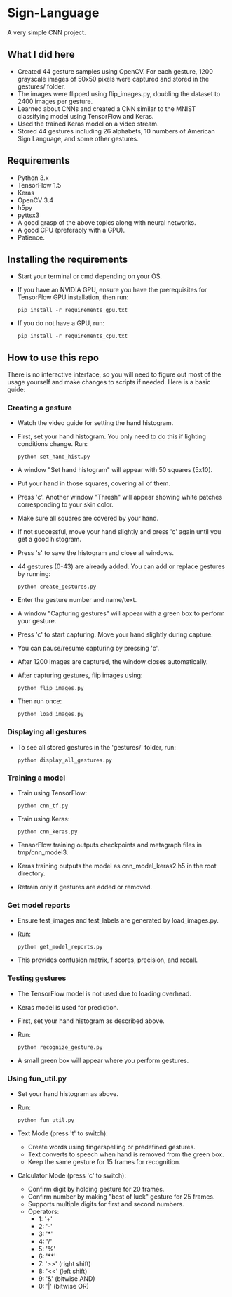 # Sign-Language

A very simple CNN project.

## What I did here
- Created 44 gesture samples using OpenCV. For each gesture, 1200 grayscale images of 50x50 pixels were captured and stored in the gestures/ folder.
- The images were flipped using flip_images.py, doubling the dataset to 2400 images per gesture.
- Learned about CNNs and created a CNN similar to the MNIST classifying model using TensorFlow and Keras.
- Used the trained Keras model on a video stream.
- Stored 44 gestures including 26 alphabets, 10 numbers of American Sign Language, and some other gestures.



## Requirements
- Python 3.x
- TensorFlow 1.5
- Keras
- OpenCV 3.4
- h5py
- pyttsx3
- A good grasp of the above topics along with neural networks.
- A good CPU (preferably with a GPU).
- Patience.

## Installing the requirements
- Start your terminal or cmd depending on your OS.
- If you have an NVIDIA GPU, ensure you have the prerequisites for TensorFlow GPU installation, then run:
  
  ```
  pip install -r requirements_gpu.txt
  ```

- If you do not have a GPU, run:

  ```
  pip install -r requirements_cpu.txt
  ```

## How to use this repo
There is no interactive interface, so you will need to figure out most of the usage yourself and make changes to scripts if needed. Here is a basic guide:

### Creating a gesture
- Watch the video guide for setting the hand histogram.
- First, set your hand histogram. You only need to do this if lighting conditions change. Run:

  ```
  python set_hand_hist.py
  ```

- A window "Set hand histogram" will appear with 50 squares (5x10).
- Put your hand in those squares, covering all of them.
- Press 'c'. Another window "Thresh" will appear showing white patches corresponding to your skin color.
- Make sure all squares are covered by your hand.
- If not successful, move your hand slightly and press 'c' again until you get a good histogram.
- Press 's' to save the histogram and close all windows.

- 44 gestures (0-43) are already added. You can add or replace gestures by running:

  ```
  python create_gestures.py
  ```

- Enter the gesture number and name/text.
- A window "Capturing gestures" will appear with a green box to perform your gesture.
- Press 'c' to start capturing. Move your hand slightly during capture.
- You can pause/resume capturing by pressing 'c'.
- After 1200 images are captured, the window closes automatically.

- After capturing gestures, flip images using:

  ```
  python flip_images.py
  ```

- Then run once:

  ```
  python load_images.py
  ```

### Displaying all gestures
- To see all stored gestures in the 'gestures/' folder, run:

  ```
  python display_all_gestures.py
  ```

### Training a model
- Train using TensorFlow:

  ```
  python cnn_tf.py
  ```

- Train using Keras:

  ```
  python cnn_keras.py
  ```

- TensorFlow training outputs checkpoints and metagraph files in tmp/cnn_model3.
- Keras training outputs the model as cnn_model_keras2.h5 in the root directory.
- Retrain only if gestures are added or removed.

### Get model reports
- Ensure test_images and test_labels are generated by load_images.py.
- Run:

  ```
  python get_model_reports.py
  ```

- This provides confusion matrix, f scores, precision, and recall.

### Testing gestures
- The TensorFlow model is not used due to loading overhead.
- Keras model is used for prediction.
- First, set your hand histogram as described above.
- Run:

  ```
  python recognize_gesture.py
  ```

- A small green box will appear where you perform gestures.

### Using fun_util.py
- Set your hand histogram as above.
- Run:

  ```
  python fun_util.py
  ```

- Text Mode (press 't' to switch):
  - Create words using fingerspelling or predefined gestures.
  - Text converts to speech when hand is removed from the green box.
  - Keep the same gesture for 15 frames for recognition.

- Calculator Mode (press 'c' to switch):
  - Confirm digit by holding gesture for 20 frames.
  - Confirm number by making "best of luck" gesture for 25 frames.
  - Supports multiple digits for first and second numbers.
  - Operators:
    - 1: '+'
    - 2: '-'
    - 3: '*'
    - 4: '/'
    - 5: '%'
    - 6: '**'
    - 7: '>>' (right shift)
    - 8: '<<' (left shift)
    - 9: '&' (bitwise AND)
    - 0: '|' (bitwise OR)
